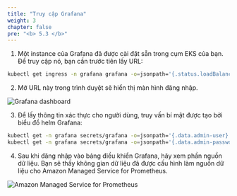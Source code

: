 ```yaml
---
title: "Truy cập Grafana"
weight: 3
chapter: false
pre: "<b> 5.3 </b>"
---
```



1. Một instance của Grafana đã được cài đặt sẵn trong cụm EKS của bạn. Để truy cập nó, bạn cần trước tiên lấy URL:


```bash
kubectl get ingress -n grafana grafana -o=jsonpath='{.status.loadBalancer.ingress[0].hostname}'
```


2. Mở URL này trong trình duyệt sẽ hiển thị màn hình đăng nhập.

![Grafana dashboard](../../../images/0007/0003.png?featherlight=false&width=60pc)


3. Để lấy thông tin xác thực cho người dùng, truy vấn bí mật được tạo bởi biểu đồ helm Grafana:

```bash
kubectl get -n grafana secrets/grafana -o=jsonpath='{.data.admin-user}' | base64 -d
kubectl get -n grafana secrets/grafana -o=jsonpath='{.data.admin-password}' | base64 -d
```

4. Sau khi đăng nhập vào bảng điều khiển Grafana, hãy xem phần nguồn dữ liệu. Bạn sẽ thấy không gian dữ liệu đã được cấu hình làm nguồn dữ liệu cho Amazon Managed Service for Prometheus.

![Amazon Managed Service for Prometheus](../../../images/0007/0004.png?featherlight=false&width=90pc)